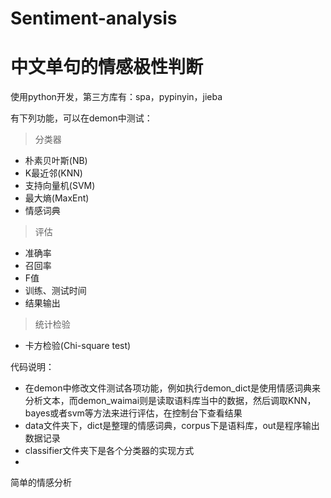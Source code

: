 # Sentiment-analysis



# 中文单句的情感极性判断

使用python开发，第三方库有：spa，pypinyin，jieba

有下列功能，可以在demon中测试：
> 分类器
  * 朴素贝叶斯(NB)
  * K最近邻(KNN)
  * 支持向量机(SVM)
  * 最大熵(MaxEnt)
  * 情感词典
>  评估
  * 准确率
  * 召回率
  * F值
  * 训练、测试时间
  * 结果输出
>  统计检验
  * 卡方检验(Chi-square test)

代码说明：

* 在demon中修改文件测试各项功能，例如执行demon\_dict是使用情感词典来分析文本，而demon\_waimai则是读取语料库当中的数据，然后调取KNN，bayes或者svm等方法来进行评估，在控制台下查看结果
* data文件夹下，dict是整理的情感词典，corpus下是语料库，out是程序输出数据记录
* classifier文件夹下是各个分类器的实现方式
* 

简单的情感分析


